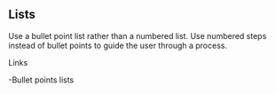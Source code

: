 ---
---
## Lists

Use a bullet point list rather than a numbered list. Use numbered steps instead of bullet points to guide the user through a process.

Links

-Bullet points lists


